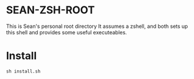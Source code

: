 # SEAN-ZSH-ROOT

This is Sean's personal root directory
It assumes a zshell, 
and both sets up this shell and provides some useful executeables.

# Install

`sh install.sh`
